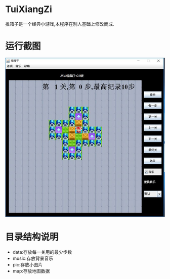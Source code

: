 # TuiXiangZi
推箱子是一个经典小游戏,本程序在别人基础上修改而成.
# 运行截图
![图片不见了](/ui.jpg)
# 目录结构说明
* data:存放每一关用的最少步数
* music:存放背景音乐
* pic:存放小图片
* map:存放地图数据
